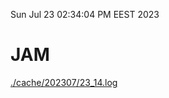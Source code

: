 Sun Jul 23 02:34:04 PM EEST 2023
# JAM
<a href='./cache/202307/23_14.log'>./cache/202307/23_14.log</a>
